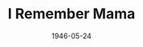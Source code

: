---
title: I Remember Mama
date: 1946-05-24
closing_date: 1946-05-31
layout: productions
playbill:
Theatre: Theatre Jacksonville
Venue: Little Theatre
cast:
- A Nurse: Ann Smith
- Another Doctor: Milton Rehberg
- Another Nurse:
  - Dorothy Greenlaw
  - Phyllis Bruen
- Arne: Charles Cherry
- Aunt Jenny: Jeanne Ostner
- Aunt Sigrid: Carrleen Wells
- Aunt Trina: Jean Carlson
- Bellboy: Milton Rehberg
- Christine: Sunya Bowen
- Dagmar: Paula Aberle
- Dorothy: Marelyn Archbold
- Dr. Johnson: Paul Samek
- Florence Dana Moorehead: Elizabeth Reed
- Hotel Guest:
  - Jo Rosenshine
  - Sarah McRae
- Jessie: Marion Hathcock
- Katrin: Jane Blythe
- Madeline: Harriet Gruebb
- Mama: Marion Albinson
- Mr. Hyde: Maurice Blitch
- Mr. Thorkelson: Elmo Lehman
- Nels: Calvin Burch
- Papa: Roy Meischner
- Scrubwoman: Esther Richmond
- Soda Clerk: Joseph Rosenshine
- Uncle Chris: Nicholas Volpe
crew:
- Director: L. Bramer Carlson
- Lighting: Helen Kriebs
- Make-up: Elmo Lehman
- Properties:
  - Irma Jean Manning
  - Jeanne Ostner
  - Lillian Bowen
  - Velma Henning
- Scenery:
  - David Salter
  - George Henning
  - Hinkley Greenlaw
  - Jeanne Ostner
  - Margie Carter
  - Stark Heriot
- Set and Lighting Design: Duke LeBrun
- Sound Effects: Audrey Forbes
- Stage Manager: Dorothy Greenlaw
- Wardrobe: Sarah McRae
---